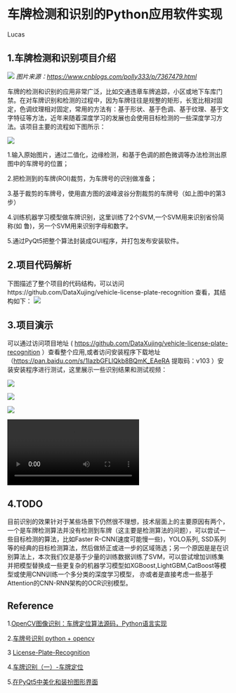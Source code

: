 # 车牌检测和识别的Python应用软件实现

Lucas

## 1.车牌检测和识别项目介绍

![](./pic/p2.jpg)
*图片来源：https://www.cnblogs.com/polly333/p/7367479.html*

车牌的检测和识别的应用非常广泛，比如交通违章车牌追踪，小区或地下车库门禁。在对车牌识别和检测的过程中，因为车牌往往是规整的矩形，长宽比相对固定，色调纹理相对固定，常用的方法有：基于形状、基于色调、基于纹理、基于文字特征等方法，近年来随着深度学习的发展也会使用目标检测的一些深度学习方法。该项目主要的流程如下图所示：

![](./pic/p1.png)

1.输入原始图片，通过二值化，边缘检测，和基于色调的颜色微调等办法检测出原图中的车牌号的位置；

2.把检测到的车牌(ROI)裁剪，为车牌号的识别做准备；

3.基于裁剪的车牌号，使用直方图的波峰波谷分割裁剪的车牌号（如上图中的第3步）

4.训练机器学习模型做车牌识别，这里训练了2个SVM,一个SVM用来识别省份简称(如 鲁)，另一个SVM用来识别字母和数字。

5.通过PyQt5把整个算法封装成GUI程序，并打包发布安装软件。


## 2.项目代码解析
下图描述了整个项目的代码结构，可以访问https://github.com/DataXujing/vehicle-license-plate-recognition 查看，其结构如下：
![](./pic/file_struct.png)



## 3.项目演示

可以通过访问项目地址 ( https://github.com/DataXujing/vehicle-license-plate-recognition ）查看整个应用,或者访问安装程序下载地址 （https://pan.baidu.com/s/1IazbGFLlQkb8BQmK_EAeRA  提取码：v103 ）安装安装程序进行测试，这里展示一些识别结果和测试视频：

![](./pic/test1.png)

![](./pic/test2.png)

![](./pic/test3.png)


<video src="./pic/demo.mp4" controls="controls" ></video>


## 4.TODO

目前识别的效果针对于某些场景下仍然很不理想，技术层面上的主要原因有两个，一个是车牌检测算法并没有检测到车牌（这主要是检测算法的问题），可以尝试一些目标检测的算法，比如Faster R-CNN(速度可能慢一些)，YOLO系列, SSD系列等的经典的目标检测算法，然后做矫正或进一步的区域筛选；另一个原因是是在识别算法上，本次我们仅是基于少量的训练数据训练了SVM，可以尝试增加训练集并把模型替换成一些更复杂的机器学习模型如XGBoost,LightGBM,CatBoost等模型或使用CNN训练一个多分类的深度学习模型， 亦或者是直接考虑一些基于Attention的CNN-RNN架构的OCR识别模型。


## Reference

1.[OpenCV图像识别：车牌定位算法源码，Python语言实现](https://blog.csdn.net/sumkee911/article/details/79435983)

2.[车牌号识别 python + opencv](https://blog.csdn.net/wzh191920/article/details/79589506)

3 [License-Plate-Recognition](https://github.com/wzh191920/License-Plate-Recognition)

4.[车牌识别（一）-车牌定位](https://www.cnblogs.com/polly333/p/7367479.html)

5.[在PyQt5中美化和装扮图形界面](https://zmister.com/archives/477.html)
